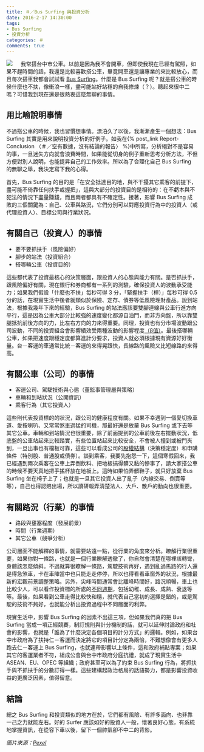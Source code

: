 ```yaml
---
title: ＃／Bus Surfing 與投資分析
date: 2016-2-17 14:30:00
tags: 
- Bus Surfing
- 投資分析
categories: ＃
comments: true
---
```

![](cover.jpeg)
　
我常搭台中市公車。以前是因為我不會開車，但即使我現在已經有駕照，如果不趕時間的話，我還是比較喜歡搭公車，畢竟開車還是讓專業的來比較放心，而且每次搭車我都會試試看 [Bus Surfing](//www.urbandictionary.com/define.php?term=Bus+Surfing)。什麼是 Bus Surfing 呢？就是搭公車的時候什麼也不扶，像衝浪一樣，盡可能站好站穩的自我修煉（？）。聽起來很中二嗎？可惜我到現在還是很熱衷這麼無聊的事情。<!--more-->

## 用比喻說明事情
不過搭公車的時候，我也習慣想事情。漂泊久了以後，我漸漸產生一個想法：Bus Surfing 其實是用來說明投資分析的好例子。如我在{% post_link Report-Conclusion 〈＃／空有數據，沒有結論的報告〉 %}中所寫，分析絕對不是容易的事，一旦迷失方向就會浪費時間，如果能從切身的例子重新思考分析方法，不但方便對別人說明，也能提昇自己的工作效率。所以為了合理化自己 Bus Surfing 的無聊之舉，我決定寫下我的心得。

首先，Bus Surfing 的目的是「在安全抵達目的地，與不干擾其它乘客的前提下，盡可能不倚靠任何扶手或握把」，這與大部分的投資目的是相符的：在不虧本與不犯法的情況下盡量賺錢，而且兩者都具有不確定性。接著，影響 Bus Surfing 成敗的三個關鍵為：自己、公車與路況，它們分別可以對應投資行為中的投資人（或代理投資人）、目標公司與行業狀況。

## 有關自己（投資人）的事情
* 要不要抓扶手（風險偏好）
* 腳步的站法（投資組合）
* 搭哪輛公車（投資目的）

這些都代表了投資最核心的決策層面，跟投資人的心態與能力有關。是否抓扶手，跟風險偏好有關，現在銀行和券商都有一系列的測驗，確保投資人的波動承受能力；如果我們假設「什麼也不扶」每秒可得 3 分，「緊握扶手（桿）」每秒可得 0.5 分的話，在現實生活中後者就類似於保險、定存、債券等低風險理財產品。說到站法，根據我幾年下來的經驗，Bus Surfing 的站法應該要雙腳連線與公車行進方向平行，這是因為公車大部分比較強的速度變化都源自油門，而非方向盤，所以靠雙腿抵抗前後方向的力，比左右方向的力來得重要。同理，投資也有分市場波動跟公司波動，不同的投資組合會影響績效受兩種波動的影響程度[（β值）](http://wiki.mbalib.com/zh-tw/%E8%B4%9D%E5%A1%94%E7%B3%BB%E6%95%B0)。最後搭哪輛公車，如果把速度跟穩定度都算進計分要求，投資人就必須根據現有資源好好衡量。台－客運的車通常比統－客運的來得晃跟快，長線路的風險又比短線路的來得高。

## 有關公車（公司）的事情
* 客運公司、駕駛技術與心態（董監事管理層與策略）
* 車輛和到站狀況（公開資訊）
* 乘客行為（其它投資人）

這些則代表投資標的的狀況，跟公司的健康程度有關。如果不幸遇到一個愛切換車道、愛按喇叭、又常常煞車過猛的司機，那最好還是放棄 Bus Surfing 或下去等其它公車。車輛和到站情況也很重要，除了前面提到的公車前後左右擺動狀況，低底盤的公車站起來比較踏實，有些位置站起來比較安全，不會被人撞到或被門夾到，一旦出事也有檔板可靠，這些可以看成公司的[股權結構](http://wiki.mbalib.com/zh-tw/%E8%82%A1%E6%9D%83%E7%BB%93%E6%9E%84)（決策穩定度）和申購條件（特別股、普通股或債券）。談到乘客，我要先抱怨一下，這個寒假回來，我已經遇到兩次乘客在公車上弄倒飲料、把地板搞得髒又黏的慘事了，請大家搭公車的時候不要天真地把手搖杯放在地板上。這時如果怕弄髒鞋子，就只好放棄 Bus Surfing 坐在椅子上了；也就是一旦其它投資人出了亂子（內線交易、倒賣等等），自己也得認賠出場，所以讀研報弄清楚法人、大戶、散戶的動向也很重要。

## 有關路況（行業）的事情
* 路段與壅塞程度（發展前景）
* 時間（行業週期）
* 其它公車（競爭分析）

公司層面不能解釋的事情，就需要站遠一點，從行業的角度來分析。瞭解行業很重要，如果你對一條路，也就是一個行業瞭解透徹了，你自然會清楚在哪裡該轉彎，身體該怎麼傾斜。不過就算很瞭解一條路，駕駛技術再好，遇到亂過馬路的行人還是得急煞車，卡在車陣當中也只能走走停停，所以也得看看車窗外的狀況，根據最新的宏觀前景調整策略。另外，尖峰時間通常會比離峰時間好，路況順暢，車上也比較少人，可以看作投資標的所處的[不同週期](//wiki.mbalib.com/zh-tw/产品生命周期理论)，包括幼稚、成長、成熟、衰退等等。最後，如果看到公車走得比較快和穩，就代表自己當初的選擇是錯的，或是駕駛的技術不夠好，也就能分析出投資過程中不同層面的利弊。

現實生活中，影響 Bus Surfing 的因素不出這三項，但如果我們真的把 Bus Surfing 當成一項正經競賽，制訂規則與計分機制的話，就可以延伸討論政府和社會的影響，也就是「誰為了什麼決定各個項目的計分方式」的邏輯。例如，如果台中市政府為了扶持仁－客運而決定將它的項目計分定為兩倍，不難想像會有更多人跑去仁－客運上 Bus Surfing，也就連帶影響以上條件，這和政府補貼專案；如果其它的客運業者不符，組成公會與台中市政府分庭抗禮，就成了現實生活中 ASEAN、EU、OPEC 等組織；政府甚至可以為了約束 Bus Surfing 行為，將抓扶手與不抓扶手的分數訂得一樣。這些建構起政治格局的話語勢力，都是影響投資收益的更廣泛因素，值得留意。

## 結論
總之 Bus Surfing 和投資類似的地方在於，它們都有風險、有許多面向、也非靠一己之力就能左右。好的 Surfer 應該如好的投資人一般，懷著良好心態，有系統地掌握資訊，在從容下車以後，留下一個帥氣卻不中二的背影。

*圖片來源：[Pexel](https://www.pexels.com/)*
